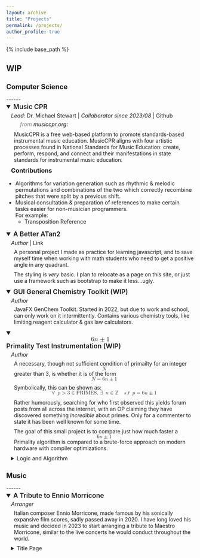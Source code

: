 ```yaml
---
layout: archive
title: "Projects"
permalink: /projects/
author_profile: true
---
```


{% include base_path %}


<!-- {% for post in site.portfolio %}
  {% include archive-single.html %}
{% endfor %}
 -->

<style>

  h2.larger-heading {
    font-size: 130%;
  }

  a:hover {
    text-shadow: 4px 4px 8px;
  }

  hr.darker {
    color: black;
    opacity: 100%;
  }

  summary.project {
    font-size: 1.1rem;
    font-weight: 600;
  }

  summary:hover {
    text-shadow: 4px 4px 8px;
  }

  summary.doc {
    font-size: 0.9rem;
    font-weight: 300rem;
  }

    summary:hover {
    text-shadow: 4px 4px 8px;
  }

  details > p {
    margin-left: 1.3rem;
    margin-bottom: 0.6rem;
    margin-top: 0.4rem;
  }

  h3 {
    margin-left: 0.8rem;
    margin-top: 0.3rem;
  }

  p.roles {
    margin-left: 0.8rem;
    margin-bottom: 0.2rem;
    margin-top: 0.3rem;
    font-size: 0.9rem;
  }

  ul {
    font-size: 0.9rem;
    margin-top: 0.4rem;
  }

  a.noul {
    text-decoration: none;
  }

  a.noul:hover {
    text-decoration: none;
    text-shadow: 4px 4px 8px;
  }

  img.center {
    text-align: center;
    display: block;
    margin: 0 auto;
  }

  details.doc, details.proof {
    margin-left: 0.8rem;
  }

  details.doc > summary, details.proof > summary {
    font-size: 0.9rem;
    font-weight: 300rem;
  }

  div.code {
    display: flex;
    gap: 1rem;
  }

  div.input {
    display: flex;
    gap: 0.4rem;
  }

  cite {
    color: gray;
    font-size: 0.9rem;
    margin-left: 1rem;
    margin-bottom:: 0rem;
    margin-top: 0.45rem;
  }

</style>

<link rel="stylesheet" href="/docs/prism(okaida).css">

<h2>WIP</h2>

<h2 class="larger-heading">Computer Science</h2>
------

<details open>
<summary class="project">Music CPR</summary>
<p class="roles"><em>Lead:</em> <a class="noul" target="_blank" href="https://hcientist.com/">Dr. Michael Stewart</a>   |   <em>Collaborator since 2023/08</em>   |   <a class="noul" target="_blank" href="https://github.com/JMU-CIME/CPR-Music">Github</a></p>

  <cite>from <a class="noul" href="httcites://musiccpr.org/about">musiccpr.org:</a></cite>
  <p>
    MusicCPR is a free web-based platform to promote standards-based instrumental music education. MusicCPR aligns with four artistic processes found in National Standards for Music Education: create, perform, respond, and connect and their manifestations in state standards for instrumental music education. 
  </p>


  <h3>Contributions</h3>
  <ul>
    <li>
      Algorithms for variation generation such as rhythmic & melodic permutations and combinations of the two which correctly recombine pitches that were split by a previous shift.
    </li>
    <li>
      Musical consultation & preparation of references to make certain tasks easier for non-musician programmers.
      <br>
      For example:
      <ul>
      <li><a class="noul" href="../images/CPR/transposition_reference.png">Transposition Reference</a></li>
      </ul>
    </li>
  </ul>

</details>

<details open>
<summary class="project">A Better ATan2</summary>
<p class="roles"><em>Author</em> | <a class="noul" target="_blank" href="https://mfwolffe.github.io/improved-atan2/">Link</a></p>

  <p>A personal project I made as practice for learning javascript, and to save myself time when working with math students who need to get a positive angle in any quadrant.</p>
  <p>The styling is <em>very</em> basic. I plan to relocate as a page on this site, or just use a framework such as bootstrap to make it less...ugly.</p>

</details>

<details open>
<summary class="project">GUI General Chemistry Toolkit (WIP)</summary>
<p class="roles"><em>Author</em></p>

  <p>JavaFX GenChem Toolkit. Started in 2022, but due to work and school, can only work on it intermittently. Contains various chemistry tools, like limiting reagent calculator & gas law calculators.</p>

</details>

<details open>
<summary class="project"><math display="inline" class="tml-display" style="display:block math;">
  <mrow>
    <mn>6</mn>
    <mi>n</mi>
    <mo>±</mo>
    <mn>1</mn>
  </mrow>
</math>Primality Test Instrumentation (WIP)</summary>
<p class="roles"><em>Author</em></p>

  <p>A necessary, though not sufficient condition of primailty for an integer <math display="inline" class="tml-display" style="display:block math;">
  <mrow>
  <mi>N</mi>
  </mrow>
</math> greater than 3, is whether it is of the form <math display="inline" class="tml-display" style="display:block math;">
<mrow>
  <mi>N</mi>
    <mo>=</mo>
    <mn>6</mn>
    <mi>n</mi>
    <mo>±</mo>
    <mn>1</mn>
  </mrow>
  </math></p>
  <p>Symbolically, this can be shown as: <math display="block" class="tml-display" style="display:block math;">
  <mrow>
    <mi>∀</mi>
    <mspace width="0.5em"></mspace>
    <mi>p</mi>
    <mo>&gt;</mo>
    <mn>3</mn>
    <mo>∈</mo>
    <mtext>PRIMES, </mtext>
    <mi>∃</mi>
    <mspace width="0.5em"></mspace>
    <mi>n</mi>
    <mo>∈</mo>
    <mi>ℤ</mi>
    <mo separator="true"></mo>
    <mspace width="0.5em"></mspace>
    <mi>s</mi>
    <mi>.</mi>
    <mi>t</mi>
    <mspace width="0.5em"></mspace>
    <mi>p</mi>
    <mo>=</mo>
    <mn>6</mn>
    <mi>n</mi>
    <mo>±</mo>
    <mn>1</mn>
  </mrow>
</math>
</p>

<p>
  Rather humorously, searching for who first observed this yields forum posts from all across the internet, with an OP claiming they have discovered something <em>incredible</em> about primes. Only for a commenter to state it has been well known for some time.
</p>

<p>
  The goal of this small project is to compare just how much faster a <math display="inline" class="tml-display" style="display:block math;">
  <mrow>
    <mn>6</mn>
    <mi>n</mi>
    <mo>±</mo>
    <mn>1</mn>
  </mrow>
</math>
Primality algorithm is compared to a brute-force approach on modern hardware with compiler optimizations.
</p>

<details class="proof">
<summary>Logic and Algorithm</summary>
<p>The algorithm under consideration follows the below logic</p>
<p>Observe that <em>any</em> integer can be written in the form,<math display="block" class="tml-display" style="display:block math;">
  <mrow>
    <mn>6</mn>
    <mi>n</mi>
    <mo>+</mo>
    <mi>k</mi>
    <mspace width="0.6em"></mspace>
    <mtext>for some integer</mtext>
    <mspace width="0.3em"></mspace>
    <mi>k</mi>
    <mspace width="0.3em"></mspace> 
    <mtext>in the set of integers mod 6:</mtext>
    <mspace width="0.45em"></mspace> 
    <mo form="prefix" stretchy="false">{</mo>
    <mspace width="0.1667em"></mspace>
    <mn>0,1,2,3,4,5</mn>
    <mo form="postfix" stretchy="false">}</mo>
    <mtext>, and a positive integer</mtext>
    <mspace width="0.3em"></mspace>
    <mi>n</mi>
  </mrow>
  </math>

Additionally,</p>
<math display="block" class="tml-display" style="display:block math;">
  <mrow>
    <mn>2</mn>
    <mspace width="0.1667em"></mspace>
    <mi>|</mi>
    <mspace width="0.1667em"></mspace>
    <mn>6</mn>
    <mi>n</mi>
    <mo>+</mo>
    <mn>0</mn>
  </mrow>
</math>
<math display="block" class="tml-display" style="display:block math;">
  <mrow>
    <mn>2</mn>
    <mspace width="0.1667em"></mspace>
    <mi>|</mi>
    <mspace width="0.1667em"></mspace>
    <mn>6</mn>
    <mi>n</mi>
    <mo>+</mo>
    <mn>2</mn>
  </mrow>
</math>
<math display="block" class="tml-display" style="display:block math;">
  <mrow>
    <mn>2</mn>
    <mspace width="0.1667em"></mspace>
    <mi>|</mi>
    <mspace width="0.1667em"></mspace>
    <mn>6</mn>
    <mi>n</mi>
    <mo>+</mo>
    <mn>4</mn>
  </mrow>
</math>
<p>and,</p>
<math display="block" class="tml-display" style="display:block math;">
  <mrow>
    <mn>3</mn>
    <mspace width="0.1667em"></mspace>
    <mi>|</mi>
    <mspace width="0.1667em"></mspace>
    <mn>6</mn>
    <mi>n</mi>
    <mo>+</mo>
    <mn>0</mn>
  </mrow>
</math>
  <math display="block" class="tml-display" style="display:block math;">
  <mrow>
    <mn>3</mn>
    <mspace width="0.1667em"></mspace>
    <mi>|</mi>
    <mspace width="0.1667em"></mspace>
    <mn>6</mn>
    <mi>n</mi>
    <mo>+</mo>
    <mn>3</mn>
  </mrow>
</math>

<p>As such, for any prime <math display="inline" class="tml-display" style="display:block math;">
<mrow>
<mi>p</mi>
<mo>,</mo>
<mspace width="0.5em"></mspace>
<mi>p</mi>
<mspace width="0.1667em"></mspace>
<mo>></mo>
<mspace width="0.1667em"></mspace>
<mn>3</mn>
<mo>,</mo>
<mspace width="0.5em"></mspace>
<mi>p</mi>
<mspace width="0.3em"></mspace>
<mtext>modulo</mtext>
<mspace width="0.3em"></mspace>
<mn>6</mn>
<mspace width="0.3em"></mspace>
</mrow>

</math>is in: 

  <math display="inline" class="tml-display" style="display:block math;">
    <mrow>
      <mo form="prefix" stretchy="false">{</mo>
      <mspace width="0.1667em"></mspace>
      <mn>0,1,2,3,4,5</mn>
      <mspace width="0.1667em"></mspace>
      <mo form="postfix" stretchy="false">}</mo>
      <mspace width="0.1667em"></mspace>
      <mo>\</mo>
      <mspace width="0.1667em"></mspace>
      <mo form="prefix" stretchy="false">{</mo>
      <mspace width="0.1667em"></mspace>
      <mn>0,2,3,4</mn>
      <mspace width="0.1667em"></mspace>
      <mo form="postfix" stretchy="false">}</mo>
      <mspace width="0.1667em"></mspace>
      <mo>=</mo>
      <mspace width="0.1667em"></mspace>
      <mo form="prefix" stretchy="false">{</mo>
      <mspace width="0.1667em"></mspace>
      <mn>1,5</mn>
      <mspace width="0.1667em"></mspace>
      <mo form="postfix" stretchy="false">}</mo>
    </mrow>
  </math>

</p>

<p>Furthermore, note that even in a naïve approach we need not check <em>every</em> number up to <math display="inline" class="tml-display" style="display:block math;">
    <mrow>
    <mi>p</mi>
    </mrow>
  </math>.

It is sufficient to check up to 
<math display="inline" class="tml-display" style="display:block math;">
  <msqrt>
    <mi>p</mi>
  </msqrt>
  </math>.

Hence, we need only check numbers in the range 
<math display="inline" class="tml-display" style="display:block math;">
  <mrow>
    <mo form="prefix" stretchy="false">[</mo>
    <mn>5</mn>
    <mo separator="true">,</mo>
    <msqrt>
      <mi>p</mi>
    </msqrt>
    <mo form="postfix" stretchy="false">]</mo>
  </mrow>
</math>

of the form 
<math display="inline" class="tml-display" style="display:block math;">
  <mrow>
    <mn>6</mn>
    <mi>n</mi>
    <mo>+</mo>
    <mn>1</mn>
  </mrow>
</math>

and 
<math display="inline" class="tml-display" style="display:block math;">
  <mrow>
    <mn>6</mn>
    <mi>n</mi>
    <mo>+</mo>
    <mn>5</mn>
  </mrow>
</math>
.</p>

<br>
<h3>Code</h3>
<form id="radio" action="">
<fieldset>
  <div class="code">
    <div class="input">
      <input type="radio" id="c" name="isPrime" value="c_block" checked>
      <label for="c">C</label>
    </div>
    <div class="input">
      <input type="radio" id="py" name="isPrime" value="py_block">
      <label for="py">Python</label>
    </div>
    <div class="input">
      <input type="radio" id="jav" name="isPrime" value="jav_block">
      <label for="jav">Java</label>
    </div>
    <div class="input">
      <input type="radio" id="cs" name="isPrime" value="cs_block">
      <label for="jav">C#</label>
    </div>
  </div>
</fieldset>
</form>

  <div class="box" id="c_block">
    <pre>
      <code class="language-C line-numbers" data-prismjs-copy="Copy">#include &lt;stdio.h&gt;
      #include &lt;stdbool.h&gt;
  
      bool isPrime(int p) {
        if (p &lt;= 1)
          return false;
  
        if (p &lt;= 3)
          return true;
  
        if (p % 2 == 0 || p % 3 == 0)
            return false;
  
        for (int i = 5; (i * i) &lt;= p; i += 6)
          if (p % i == 0 || p % (i + 2) == 0)
            return false;
  
        return true;
      }
  </code>
  </pre>
  
  </div>

  <div class="box" id="jav_block" style="display: none;">
    <pre>
      <code class="language-java line-numbers" data-prismjs-copy="Copy">public static boolean isPrime(int p) {
        if (p &lt;= 1)
          return false;
  
        if (p &lt;= 3)
          return true;
  
        if (p % 2 == 0 || p % 3 == 0)
          return false;

        for (int i = 5; i <= Math.sqrt(p); i += 6)
          if (p % i == 0 || p % (i + 2) == 0)
            return false;

        return true;
      }
  </code>
  </pre>
  
  </div>

  <div class="box" id="py_block" style="display: none; width: 60rem;">
    <pre>
      <code class="language-python line-numbers" data-prismjs-copy="Copy">from math import sqrt

      def isPrime(p):
        if p &lt;= 1:
          return False

        if p &lt;= 3:
          return False

        if p % 2 == 0 or p % 3 == 0:
          return False

        return not(any(p % i == 0 or p % (i + 2) == 0 for i in range(5, int(sqrt(p)), 6)))
  </code>
  </pre>
  
  </div>

  <div class="box" id="cs_block" style="display: none; width: 58rem;">
    <pre>
      <code class="language-python line-numbers" data-prismjs-copy="Copy">using System;
      using System.Linq;

      class Primality {

        static bool isPrime(int p) {
          if (p &lt;= 1)
            return false;

          if (p &lt;= 3)
            return true;

          if (p % 2 == 0 || p % 3 == 0)
            return false;

          return !(Array.Exists(Enumerable.Range(5, (int)Math.Sqrt(p))
                        .SkipWhile(i =&gt; i % 6 == 0)
                        .ToArray&lt;int&gt;(), (int x) =&gt; p % x == 0 || p % (x + 2) == 0));
          
        }
      }
  </code>
  </pre>
  
  </div>

</details>

</details>

<h2 class="larger-heading">Music</h2>
------

<details open>
<summary class="project">A Tribute to Ennio Morricone</summary>
<p class="roles"><em>Arranger</em></p>

  <p>
    Italian composer Ennio Morricone, made famous by his sonically expansive film scores, sadly passed away in 2020. I have long loved his music and decided in 2023 to start arranging a tribute to Maestro Morricone, similar to the live concerts he would conduct throughout the world.
  </p>

  <details class="doc">
    <summary>Title Page</summary>
      <img class="center" src="/images/morricone/morricone-tribute/title-page.png" width="400">
  </details>

</details>


<script src="/docs/prism(okaida).js"></script>

<script>

  let form = document.getElementById("radio");
  let radios = document.getElementsByName("isPrime");

  form.addEventListener("input", function(event) {

  let lang = document.querySelector('input[name="isPrime"]:checked').value;

  for (radio of radios) {
    if (radio.value != lang) {
      document.getElementById(radio.value).style.display = "none";
    }
    else {
        document.getElementById(radio.value).style.display = "block";
    }
  }

});


</script>
